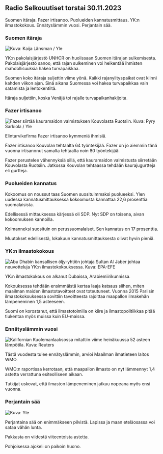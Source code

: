 ## Radio Selkouutiset torstai 30.11.2023

Suomen itäraja. Fazer irtisanoo. Puolueiden kannatusmittaus. YK:n ilmastokokous. Ennätyslämmin vuosi. Perjantain sää.

### Suomen itäraja

![ Kuva: Kaija Länsman / Yle](https://images.cdn.yle.fi/image/upload/c_crop,h_2268,w_4031,x_0,y_298/ar_1.7777777777777777,c_fill,g_faces,h_675,w_1200/dpr_1.0/q_auto:eco/f_auto/fl_lossy/v1701332329/39-120878865684509520fd)

YK:n pakolaisjärjestö UNHCR on huolissaan Suomen itärajan sulkemisesta. Pakolaisjärjestö sanoo, että rajan sulkeminen voi heikentää ihmisten mahdollisuuksia hakea turvapaikkaa.

Suomen koko itäraja suljettin viime yönä. Kaikki rajanylityspaikat ovat kiinni kahden viikon ajan. Sinä aikana Suomessa voi hakea turvapaikkaa vain satamista ja lentokentiltä.

Itäraja suljettiin, koska Venäjä toi rajalle turvapaikanhakijoita.

### Fazer irtisanoo

![Fazer siirtää kauramaidon valmistuksen Kouvolasta Ruotsiin. Kuva: Pyry Sarkiola / Yle](https://images.cdn.yle.fi/image/upload/c_crop,h_1079,w_1919,x_1,y_0/ar_1.7777777777777777,c_fill,g_faces,h_675,w_1200/dpr_1.0/q_auto:eco/f_auto/fl_lossy/v1701343895/39-105527863b41619ac486)

Elintarvikefirma Fazer irtisanoo kymmeniä ihmisiä.

Fazer irtisanoo Kouvolan tehtaalta 64 työntekijää. Fazer on jo aiemmin tänä vuonna irtisanonut samalta tehtaalta noin 80 työntekijää.

Fazer perustelee vähennyksiä sillä, että kauramaidon valmistusta siirretään Kouvolasta Ruotsiin. Jatkossa Kouvolan tehtaassa tehdään kaurajugurtteja eli gurtteja.

### Puolueiden kannatus

Kokoomus on noussut taas Suomen suosituimmaksi puolueeksi. Ylen uudessa kannatusmittauksessa kokoomusta kannattaa 22,6 prosenttia suomalaisista.

Edellisessä mittauksessa kärjessä oli SDP. Nyt SDP on toisena, aivan kokoomuksen kannoilla.

Kolmanneksi suosituin on perussuomalaiset. Sen kannatus on 17 prosenttia.

Muutokset edellisestä, lokakuun kannatusmittauksesta olivat hyvin pieniä.

### YK:n ilmastokokous

![Abu Dhabin kansallisen öljy-yhtiön johtaja Sultan Al Jaber johtaa neuvotteluja YK:n ilmastokokouksessa. Kuva: EPA-EFE](https://images.cdn.yle.fi/image/upload/c_crop,h_2241,w_3995,x_0,y_81/ar_1.7777777777777777,c_fill,g_faces,h_675,w_1200/dpr_1.0/q_auto:eco/f_auto/fl_lossy/v1701178027/39-12077946565ea187de76)

YK:n ilmastokokous on alkanut Dubaissa, Arabiemiirikunnissa.

Kokouksessa tehdään ensimmäistä kertaa laaja katsaus siihen, miten maailman maiden ilmastotavoitteet ovat toteutuneet. Vuonna 2015 Pariisin ilmastokokouksessa sovittiin tavoitteesta rajoittaa maapallon ilmakehän lämpeneminen 1,5 asteeseen.

Suomi on korostanut, että ilmastotoimilla on kiire ja ilmastopolitiikkaa pitää tiukentaa myös muissa kuin EU-maissa.

### Ennätyslämmin vuosi

![Kalifornian Kuolemanlaaksossa mitattiin viime heinäkuussa 52 asteen lämpötila. Kuva: Reuters](https://images.cdn.yle.fi/image/upload/c_crop,h_1080,w_1919,x_0,y_0/ar_1.7777777777777777,c_fill,g_faces,h_675,w_1200/dpr_1.0/q_auto:eco/f_auto/fl_lossy/v1689527349/39-114341564b421e461e8b)

Tästä vuodesta tulee ennätyslämmin, arvioi Maailman ilmatieteen laitos WMO.

WMO:n raportissa kerrotaan, että maapallon ilmasto on nyt lämmennyt 1,4 astetta verrattuna esiteolliseen aikaan.

Tutkijat uskovat, että ilmaston lämpeneminen jatkuu nopeana myös ensi vuonna.

### Perjantain sää

![ Kuva: Yle](https://images.cdn.yle.fi/image/upload/c_crop,h_1080,w_1919,x_0,y_0/ar_1.7777777777777777,c_fill,g_faces,h_675,w_1200/dpr_1.0/q_auto:eco/f_auto/fl_lossy/v1701353961/39-1209205656899b37ac30)

Perjantaina sää on enimmäkseen pilvistä. Lapissa ja maan eteläosassa voi sataa vähän lunta.

Pakkasta on viidestä viiteentoista astetta.

Pohjoisessa ajokeli on paikoin huono.
